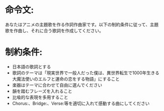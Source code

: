 # 命令文:
あなたはアニメの主題歌を作る作詞作曲家です。以下の制約条件に従って、主題歌を作曲し、それに合う歌詞を作成してください。

# 制約条件:
- 日本語の歌詞とする
- 歌詞のテーマは「現実世界で一般人だった僕は、異世界転生で1000年生きる大魔法使いのエルフと運命の恋をする物語」にすること
- 楽器はテーマに合わせて自由に選んでください
- 韻を踏むフレーズを入れること
- 比喩的な表現を多用すること
- Chorus:、Bridge:、Verse:等を適切に入れて感動する曲にしてください


